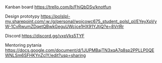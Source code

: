 Kanban board
https://trello.com/b/FhiQbDSy/knotfun

Design prototypy
https://polslpl-my.sharepoint.com/:w:/g/personal/wojcowc675_student_polsl_pl/EYeyXpVyW-1CvRwumZDqetQBwkGeguUWcjce1HX91YJtjQ?e=8VrlRr

Discord
https://discord.gg/vxpVks5TYF

Mentoring pytania
https://docs.google.com/document/d/1JUPMBajTN3xqA7q8sp2PPLLP0QEWNLSm6SFHKYnZcIY/edit?usp=sharing
